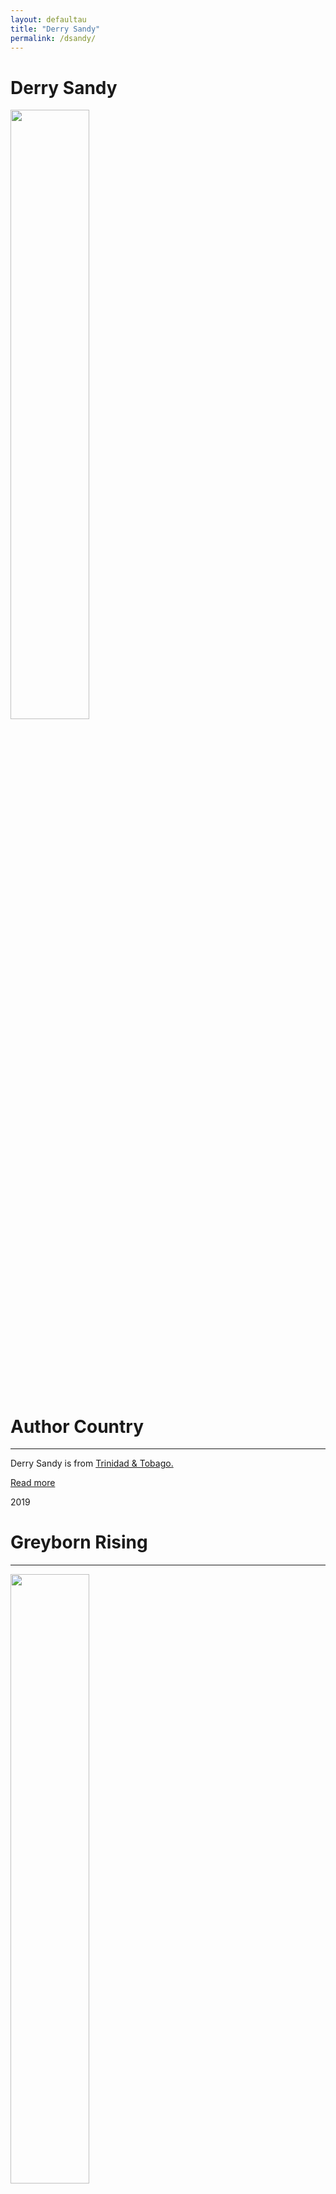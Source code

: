 ```yaml
---
layout: defaultau
title: "Derry Sandy"
permalink: /dsandy/
---
```

<!-- partial:index.partial.html -->
<div class="content">
     <h1>Derry Sandy</h1>
    <div class="quote">
        <div><img src="https://www.huntonak.com/images/content/5/3/v2/53748/Sandy-Derry.jpg" height="50%" width = "50%" class="logo"></div>
    </div>
    <div class="timeline">
        <div style="padding-bottom:100px;"></div>
        <div class="block">
             <div class="date right"><p class="right">  </p></div>
            <div class="dot"></div>
            <div class="left first">
            <div class="author_country">
                <h1>Author Country</h1><hr>
          <div class="aclocation">  <p>Derry Sandy is from <a href="http://localhost:4000/62">Trinidad & Tobago.</a></p></div>
              <div class="acreadmore">  <a href="#" target="_blank">Read more</a></div>
            </div>
            </div>
        <div class="block">
            <div class="date left"><p class="left">2019</p></div>
            <div class="dot"></div>
            <div class="right">
                <h1>Greyborn Rising</h1><hr>
                <p><img src="https://images.gr-assets.com/authors/1563124619p5/19120620.jpg" height="50%" width = "50%"></p>
                <p>
                Language: English<br/>
                Publisher: CaribbeanReads Publishing<br/>
                Pub_location: Basseterre, St. Kitts & Nevis<br/>
                Genre: Fiction (Novel)<br/>
                Length: 332<br/>                   </p>
            </div>
        </div>

